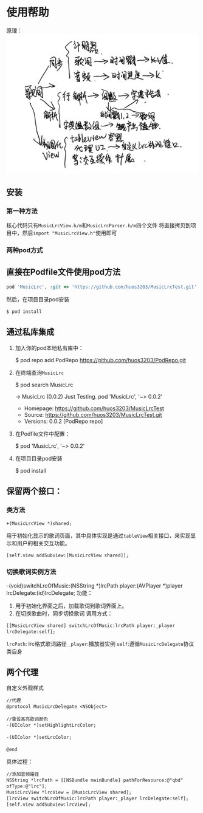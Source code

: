 # 使用帮助
原理：
![](LrcTest/daotuu.jpg)
## 安装

### 第一种方法
核心代码只有`MusicLrcView.h/m`和`MusicLrcParser.h/m`四个文件
将直接拷贝到项目中，然后`import "MusicLrcView.h"`使用即可

### 两种pod方式 

直接在Podfile文件使用pod方法
---
```ruby
pod 'MusicLrc', :git => 'https://github.com/huos3203/MusicLrcTest.git'
```
然后，在项目目录pod安装
```ruby 
$ pod install
```

通过私库集成
---
1. 加入你的pod本地私有库中：

    $ pod repo add PodRepo https://github.com/huos3203/PodRepo.git
2. 在终端查询`MusicLrc`

    $ pod search MusicLrc

    -> MusicLrc (0.0.2)
    Just Testing.
    pod 'MusicLrc', '~> 0.0.2'
    - Homepage: https://github.com/huos3203/MusicLrcTest
    - Source:   https://github.com/huos3203/MusicLrcTest.git
    - Versions: 0.0.2 [PodRepo repo]
3. 在Podfile文件中配置：

    $ pod 'MusicLrc', '~> 0.0.2'
4. 在项目目录pod安装

    $ pod install

## 保留两个接口：
### 类方法
```objc
+(MusicLrcView *)shared;
```
用于初始化显示的歌词页面，其中具体实现是通过`tableView`相关接口，来实现显示和用户的相关交互功能。
```objc
[self.view addSubview:[MusicLrcView shared]];
```
### 切换歌词实例方法
-(void)switchLrcOfMusic:(NSString *)lrcPath player:(AVPlayer *)player lrcDelegate:(id<MusicLrcDelegate>)lrcDelegate;
功能：
1. 用于初始化界面之后，加载歌词到歌词界面上。
2. 在切换歌曲时，同步切换歌词
调用方式：
```objc
[[MusicLrcView shared] switchLrcOfMusic:lrcPath player:_player lrcDelegate:self];
```
`lrcPath`: lrc格式歌词路径
`_player`:播放器实例
`self`:遵循`MusicLrcDelegate`协议类自身
## 两个代理
自定义外观样式
```objc
//代理
@protocol MusicLrcDelegate <NSObject>

//重设高亮歌词颜色
-(UIColor *)setHighlightLrcColor;

-(UIColor *)setLrcColor;

@end
```


具体过程：
```objc
//添加音频路径
NSString *lrcPath = [[NSBundle mainBundle] pathForResource:@"qbd" ofType:@"lrc"];
MusicLrcView *lrcView = [MusicLrcView shared];
[lrcView switchLrcOfMusic:lrcPath player:_player lrcDelegate:self];
[self.view addSubview:lrcView];

```
